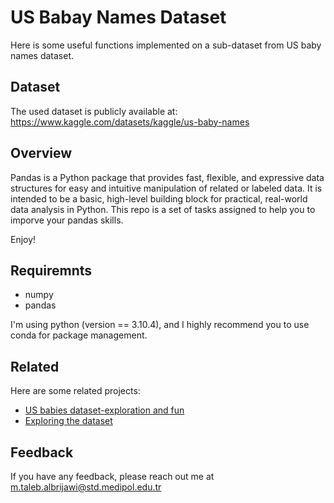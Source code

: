
# US Babay Names Dataset

Here is some useful functions implemented on a sub-dataset from US baby names dataset.

## Dataset
The used dataset is publicly available at: https://www.kaggle.com/datasets/kaggle/us-baby-names
## Overview
Pandas is a Python package that provides fast, flexible, and expressive data structures for easy and intuitive manipulation of related or labeled data.  It is intended to be a basic, high-level building block for  practical, real-world data analysis in Python. This repo is a set of 
tasks assigned to help you to imporve your pandas skills.

Enjoy!
## Requiremnts
 - numpy
 - pandas
 
I'm using python (version == 3.10.4), and I highly recommend you to use conda for package management.

## Related

Here are some related projects:

- [US babies dataset-exploration and fun](https://www.kaggle.com/code/michalsli/us-babies-dataset-exploration-and-fun)
- [Exploring the dataset](https://github.com/matiassingers/awesome-readme)


## Feedback

If you have any feedback, please reach out me at m.taleb.albrijawi@std.medipol.edu.tr

